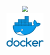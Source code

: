<p align="center"><img src="https://laravel.com/assets/img/components/logo-laravel.svg"><br><img src="https://raw.githubusercontent.com/github/explore/6c6508f34230f0ac0d49e847a326429eefbfc030/topics/docker/docker.png" width="100" height="100"></p>

